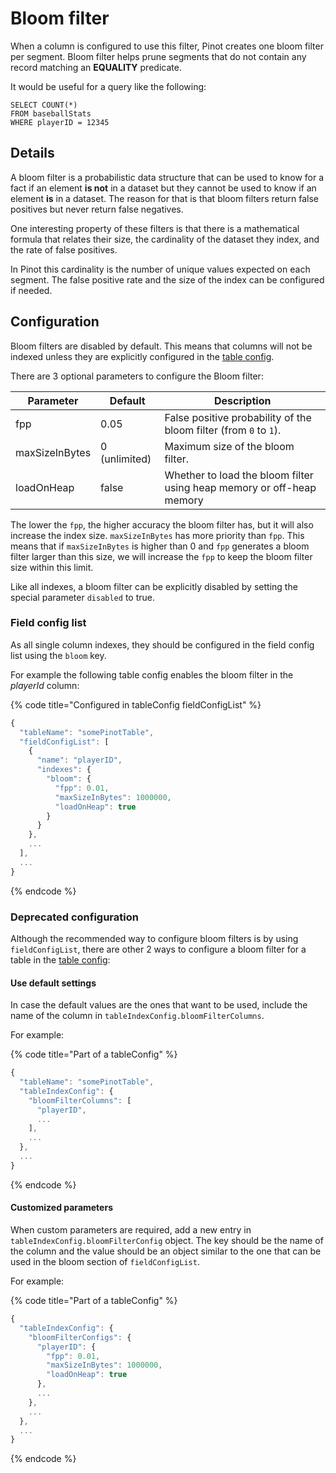 # Bloom filter

When a column is configured to use this filter, Pinot creates one bloom filter per segment.
Bloom filter helps prune segments that do not contain any record matching an **EQUALITY** predicate.

It would be useful for a query like the following:

```
SELECT COUNT(*) 
FROM baseballStats 
WHERE playerID = 12345
```

## Details

A bloom filter is a probabilistic data structure that can be used to know for a fact if an element **is not** in a 
dataset but they cannot be used to know if an element **is** in a dataset.
The reason for that is that bloom filters return false positives but never return false negatives.

One interesting property of these filters is that there is a mathematical formula that relates their size, 
the cardinality of the dataset they index, and the rate of false positives.

In Pinot this cardinality is the number of unique values expected on each segment.
The false positive rate and the size of the index can be configured if needed.

## Configuration

Bloom filters are disabled by default.
This means that columns will not be indexed unless they are explicitly configured in the [table config](../../configuration-reference/table.md).

There are 3 optional parameters to configure the Bloom filter:

| Parameter      | Default       | Description                                                           |
|----------------|---------------|-----------------------------------------------------------------------|
| fpp            | 0.05          | False positive probability of the bloom filter (from `0` to `1`).     |
| maxSizeInBytes | 0 (unlimited) | Maximum size of the bloom filter.                                     |
| loadOnHeap     | false         | Whether to load the bloom filter using heap memory or off-heap memory |

The lower the `fpp`, the higher accuracy the bloom filter has, but it will also increase the index size.
`maxSizeInBytes` has more priority than `fpp`.
This means that if `maxSizeInBytes` is higher than 0 and `fpp` generates a bloom filter larger than this size, we will 
increase the `fpp` to keep the bloom filter size within this limit.

Like all indexes, a bloom filter can be explicitly disabled by setting the special parameter `disabled` to true. 

### Field config list

As all single column indexes, they should be configured in the field config list using the `bloom` key.

For example the following table config enables the bloom filter in the _playerId_ column:

{% code title="Configured in tableConfig fieldConfigList" %}
```javascript
{
  "tableName": "somePinotTable",
  "fieldConfigList": [
    {
      "name": "playerID",
      "indexes": {
        "bloom": {
          "fpp": 0.01,
          "maxSizeInBytes": 1000000,
          "loadOnHeap": true
        }
      }
    },
    ...
  ],
  ...
}
```
{% endcode %}


### Deprecated configuration 

Although the recommended way to configure bloom filters is by using `fieldConfigList`, there are other 2 ways to 
configure a bloom filter for a table in the [table config](../../configuration-reference/table.md):

#### Use default settings

In case the default values are the ones that want to be used, include the name of the column in `tableIndexConfig.bloomFilterColumns`.

For example:

{% code title="Part of a tableConfig" %}
```javascript
{
  "tableName": "somePinotTable",
  "tableIndexConfig": {
    "bloomFilterColumns": [
      "playerID",
      ...
    ],
    ...
  },
  ...
}
```
{% endcode %}

#### Customized parameters

When custom parameters are required, add a new entry in `tableIndexConfig.bloomFilterConfig` object.
The key should be the name of the column and the value should be an object similar to the one that can be used in the
bloom section of `fieldConfigList`.

For example:

{% code title="Part of a tableConfig" %}
```javascript
{
  "tableIndexConfig": {
    "bloomFilterConfigs": {
      "playerID": {
        "fpp": 0.01,
        "maxSizeInBytes": 1000000,
        "loadOnHeap": true
      },
      ...
    },
    ...
  },
  ...
}
```
{% endcode %}